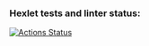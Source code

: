### Hexlet tests and linter status:
[![Actions Status](https://github.com/Mariia3305/frontend-project-lvl1/workflows/hexlet-check/badge.svg)](https://github.com/Mariia3305/frontend-project-lvl1/actions)